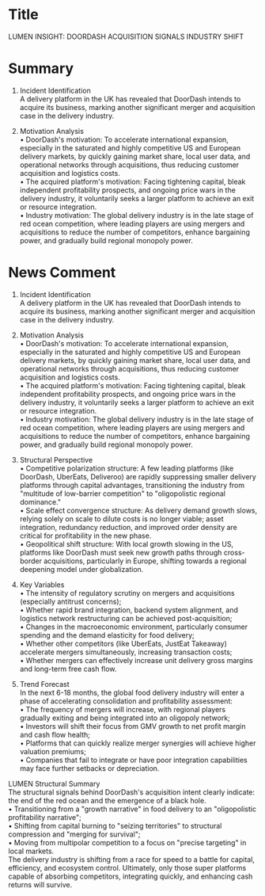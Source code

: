 # Title
LUMEN INSIGHT: DOORDASH ACQUISITION SIGNALS INDUSTRY SHIFT

# Summary
1. Incident Identification  
A delivery platform in the UK has revealed that DoorDash intends to acquire its business, marking another significant merger and acquisition case in the delivery industry.

2. Motivation Analysis  
• DoorDash's motivation: To accelerate international expansion, especially in the saturated and highly competitive US and European delivery markets, by quickly gaining market share, local user data, and operational networks through acquisitions, thus reducing customer acquisition and logistics costs.  
• The acquired platform's motivation: Facing tightening capital, bleak independent profitability prospects, and ongoing price wars in the delivery industry, it voluntarily seeks a larger platform to achieve an exit or resource integration.  
• Industry motivation: The global delivery industry is in the late stage of red ocean competition, where leading players are using mergers and acquisitions to reduce the number of competitors, enhance bargaining power, and gradually build regional monopoly power.

# News Comment
1. Incident Identification  
A delivery platform in the UK has revealed that DoorDash intends to acquire its business, marking another significant merger and acquisition case in the delivery industry.

2. Motivation Analysis  
• DoorDash's motivation: To accelerate international expansion, especially in the saturated and highly competitive US and European delivery markets, by quickly gaining market share, local user data, and operational networks through acquisitions, thus reducing customer acquisition and logistics costs.  
• The acquired platform's motivation: Facing tightening capital, bleak independent profitability prospects, and ongoing price wars in the delivery industry, it voluntarily seeks a larger platform to achieve an exit or resource integration.  
• Industry motivation: The global delivery industry is in the late stage of red ocean competition, where leading players are using mergers and acquisitions to reduce the number of competitors, enhance bargaining power, and gradually build regional monopoly power.

3. Structural Perspective  
• Competitive polarization structure: A few leading platforms (like DoorDash, UberEats, Deliveroo) are rapidly suppressing smaller delivery platforms through capital advantages, transitioning the industry from "multitude of low-barrier competition" to "oligopolistic regional dominance."  
• Scale effect convergence structure: As delivery demand growth slows, relying solely on scale to dilute costs is no longer viable; asset integration, redundancy reduction, and improved order density are critical for profitability in the new phase.  
• Geopolitical shift structure: With local growth slowing in the US, platforms like DoorDash must seek new growth paths through cross-border acquisitions, particularly in Europe, shifting towards a regional deepening model under globalization.

4. Key Variables  
• The intensity of regulatory scrutiny on mergers and acquisitions (especially antitrust concerns);  
• Whether rapid brand integration, backend system alignment, and logistics network restructuring can be achieved post-acquisition;  
• Changes in the macroeconomic environment, particularly consumer spending and the demand elasticity for food delivery;  
• Whether other competitors (like UberEats, JustEat Takeaway) accelerate mergers simultaneously, increasing transaction costs;  
• Whether mergers can effectively increase unit delivery gross margins and long-term free cash flow.

5. Trend Forecast  
In the next 6-18 months, the global food delivery industry will enter a phase of accelerating consolidation and profitability assessment:  
• The frequency of mergers will increase, with regional players gradually exiting and being integrated into an oligopoly network;  
• Investors will shift their focus from GMV growth to net profit margin and cash flow health;  
• Platforms that can quickly realize merger synergies will achieve higher valuation premiums;  
• Companies that fail to integrate or have poor integration capabilities may face further setbacks or depreciation.

LUMEN Structural Summary  
The structural signals behind DoorDash's acquisition intent clearly indicate: the end of the red ocean and the emergence of a black hole.  
• Transitioning from a "growth narrative" in food delivery to an "oligopolistic profitability narrative";  
• Shifting from capital burning to "seizing territories" to structural compression and "merging for survival";  
• Moving from multipolar competition to a focus on "precise targeting" in local markets.  
The delivery industry is shifting from a race for speed to a battle for capital, efficiency, and ecosystem control. Ultimately, only those super platforms capable of absorbing competitors, integrating quickly, and enhancing cash returns will survive.
